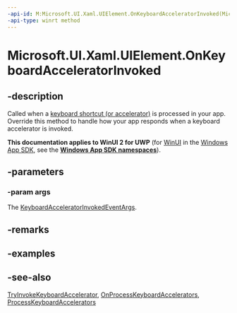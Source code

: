 ```yaml
---
-api-id: M:Microsoft.UI.Xaml.UIElement.OnKeyboardAcceleratorInvoked(Microsoft.UI.Xaml.Input.KeyboardAcceleratorInvokedEventArgs)
-api-type: winrt method
---
```


<!-- Method syntax.
virtual protected void UIElement.OnKeyboardAcceleratorInvoked(KeyboardAcceleratorInvokedEventArgs args)
-->

# Microsoft.UI.Xaml.UIElement.OnKeyboardAcceleratorInvoked

## -description
Called when a [keyboard shortcut (or accelerator)](../microsoft.ui.xaml.input/keyboardaccelerator.md) is processed in your app. Override this method to handle how your app responds when a keyboard accelerator is invoked.

**This documentation applies to WinUI 2 for UWP** (for [WinUI](/windows/apps/winui/winui3/) in the [Windows App SDK](/windows/apps/windows-app-sdk/), see the **[Windows App SDK namespaces](/windows/windows-app-sdk/api/winrt/)**).

## -parameters
### -param args
The [KeyboardAcceleratorInvokedEventArgs](../microsoft.ui.xaml.input/keyboardacceleratorinvokedeventargs.md).

## -remarks

## -examples

## -see-also
[TryInvokeKeyboardAccelerator](uielement_tryinvokekeyboardaccelerator_236549054.md), [OnProcessKeyboardAccelerators](uielement_onprocesskeyboardaccelerators_490218500.md), [ProcessKeyboardAccelerators](uielement_processkeyboardaccelerators.md)


